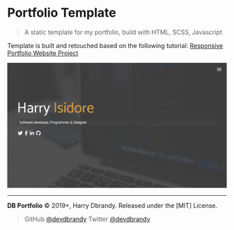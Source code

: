 # Portfolio Template

> A static template for my portfolio, build with HTML, SCSS, Javascript

Template is built and retouched based on the following tutorial: [Responsive Portfolio Website Project](https://www.youtube.com/playlist?list=PLillGF-RfqbYoGoCjKoMOkVznV6aSXKzU)

![Homepage](screenshots/homepage.png)

---

**DB Portfolio** © 2019+, Harry Dbrandy. Released under the [MIT] License.

> GitHub [@devdbrandy](https://github.com/devdbrandy)
> Twitter [@devdbrandy](https://twitter.com/devdbrandy)

